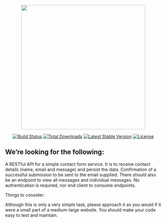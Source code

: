 <p align="center"><a href="https://laravel.com" target="_blank"><img src="https://raw.githubusercontent.com/laravel/art/master/logo-lockup/5%20SVG/2%20CMYK/1%20Full%20Color/laravel-logolockup-cmyk-red.svg" width="400"></a></p>

<p align="center">
<a href="https://travis-ci.org/laravel/framework"><img src="https://travis-ci.org/laravel/framework.svg" alt="Build Status"></a>
<a href="https://packagist.org/packages/laravel/framework"><img src="https://img.shields.io/packagist/dt/laravel/framework" alt="Total Downloads"></a>
<a href="https://packagist.org/packages/laravel/framework"><img src="https://img.shields.io/packagist/v/laravel/framework" alt="Latest Stable Version"></a>
<a href="https://packagist.org/packages/laravel/framework"><img src="https://img.shields.io/packagist/l/laravel/framework" alt="License"></a>
</p>

## We’re looking for the following:

A RESTful API for a simple contact form service.
It is to receive contact details (name, email and message) and persist the data.
Confirmation of a successful submission to be sent to the email supplied.
There should also be an endpoint to view all messages and individual messages.
No authentication is required, nor end client to consume endpoints.
 

Things to consider:

Although this is only a very simple task, please approach it as you would if it were a small part of a medium-large website.
You should make your code easy to test and maintain.
